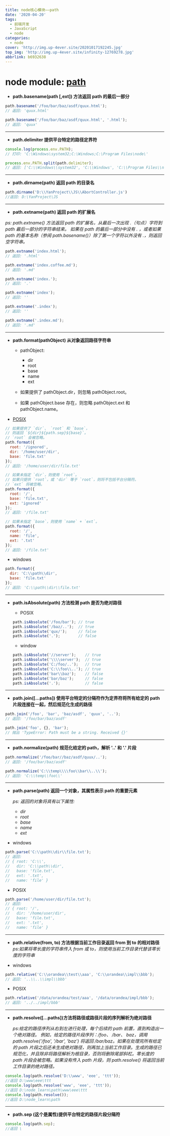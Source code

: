 ```yaml
---
title: node核心模块——path
date: '2020-04-20'
tags:
  - 前端开发
  - JavaScript
  - node
categories:
  - node
cover: 'http://img.up-4ever.site/20201017192245.jpg'
top_img: 'http://img.up-4ever.site/infinity-12769278.jpg'
abbrlink: b6932638
---
```

# node module: [path](http://nodejs.cn/api/path.html 'node中文官网path核心模块')

- **path.basename(path [,ext]) 方法返回 path 的最后一部分**

```javascript
path.basename('/foo/bar/baz/asdf/quux.html');
// 返回: 'quux.html'

path.basename('/foo/bar/baz/asdf/quux.html', '.html');
// 返回: 'quux'
```

---

- **path.delimiter 提供平台特定的路径定界符**

```javascript
console.log(process.env.PATH);
// 打印: 'C:\Windows\system32;C:\Windows;C:\Program Files\node\'

process.env.PATH.split(path.delimiter);
// 返回: ['C:\\Windows\\system32', 'C:\\Windows', 'C:\\Program Files\\node\\']
```

---

- **path.dirname(path) 返回 path 的目录名**

```javascript
path.dirname('D:\\YanProject\\JS\\AbortController.js')
//返回: D:\YanProject\JS
```

---

- **path.extname(path) 返回 path 的扩展名**

*ps: path.extname() 方法返回 path 的扩展名，从最后一次出现 .（句点）字符到 path 最后一部分的字符串结束。 如果在 path 的最后一部分中没有 . ，或者如果 path 的基本名称（参阅 path.basename()）除了第一个字符以外没有 .，则返回空字符串。*

```javascript
path.extname('index.html');
// 返回: '.html'

path.extname('index.coffee.md');
// 返回: '.md'

path.extname('index.');
// 返回: '.'

path.extname('index');
// 返回: ''

path.extname('.index');
// 返回: ''

path.extname('.index.md');
// 返回: '.md'
```

---

- **path.format(pathObject) 从对象返回路径字符串**

  - pathObject:
    - dir
    - root
    - base
    - name
    - ext
  
  - 如果提供了 pathObject.dir，则忽略 pathObject.root。

  - 如果 pathObject.base 存在，则忽略 pathObject.ext 和 pathObject.name。

- [POSIX](https://baike.baidu.com/item/%E5%8F%AF%E7%A7%BB%E6%A4%8D%E6%93%8D%E4%BD%9C%E7%B3%BB%E7%BB%9F%E6%8E%A5%E5%8F%A3/12718298?fromtitle=POSIX&fromid=3792413&fr=aladdin 'POSIX')

```javascript
// 如果提供了 `dir`、 `root` 和 `base`，
// 则返回 `${dir}${path.sep}${base}`。
// `root` 会被忽略。
path.format({
  root: '/ignored',
  dir: '/home/user/dir',
  base: 'file.txt'
});
// 返回: '/home/user/dir/file.txt'

// 如果未指定 `dir`，则使用 `root`。 
// 如果只提供 `root`，或 'dir` 等于 `root`，则将不包括平台分隔符。 
// `ext` 将被忽略。
path.format({
  root: '/',
  base: 'file.txt',
  ext: 'ignored'
});
// 返回: '/file.txt'

// 如果未指定 `base`，则使用 `name` + `ext`。
path.format({
  root: '/',
  name: 'file',
  ext: '.txt'
});
// 返回: '/file.txt'
```

- windows

```javascript
path.format({
  dir: 'C:\\path\\dir',
  base: 'file.txt'
});
// 返回: 'C:\\path\\dir\\file.txt'
```

---

- **path.isAbsolute(path) 方法检测 path 是否为绝对路径**

  - POSIX

  ```javascript
  path.isAbsolute('/foo/bar'); // true
  path.isAbsolute('/baz/..');  // true
  path.isAbsolute('qux/');     // false
  path.isAbsolute('.');        // false
  ```

  - window

  ```javascript
  path.isAbsolute('//server');    // true
  path.isAbsolute('\\\\server');  // true
  path.isAbsolute('C:/foo/..');   // true
  path.isAbsolute('C:\\foo\\..'); // true
  path.isAbsolute('bar\\baz');    // false
  path.isAbsolute('bar/baz');     // false
  path.isAbsolute('.');           // false
  ```

---

- **path.join([...paths]) 使用平台特定的分隔符作为定界符将所有给定的 path 片段连接在一起，然后规范化生成的路径**

```javascript
path.join('/foo', 'bar', 'baz/asdf', 'quux', '..');
// 返回: '/foo/bar/baz/asdf'

path.join('foo', {}, 'bar');
// 抛出 'TypeError: Path must be a string. Received {}'
```

---

- **path.normalize(path) 规范化给定的 path，解析 '..' 和 '.' 片段**

```javascript
path.normalize('/foo/bar//baz/asdf/quux/..');
// 返回: '/foo/bar/baz/asdf'

path.normalize('C:\\temp\\\\foo\\bar\\..\\');
// 返回: 'C:\\temp\\foo\\'
```

---

- **path.parse(path) 返回一个对象，其属性表示 path 的重要元素**

  *ps: 返回的对象将具有以下属性:*

  - *dir*
  - *root*
  - *base*
  - *name*
  - *ext*

- windows

```javascript
path.parse('C:\\path\\dir\\file.txt');
// 返回:
// { root: 'C:\\',
//   dir: 'C:\\path\\dir',
//   base: 'file.txt',
//   ext: '.txt',
//   name: 'file' }
```

- POSIX

```javascript
path.parse('/home/user/dir/file.txt');
// 返回:
// { root: '/',
//   dir: '/home/user/dir',
//   base: 'file.txt',
//   ext: '.txt',
//   name: 'file' }
```

---

- **path.relative(from, to) 方法根据当前工作目录返回 from 到 to 的相对路径**
*ps:如果将零长度的字符串传入 from 或 to，则使用当前工作目录代替该零长度的字符串*

- windows

```javascript
path.relative('C:\\orandea\\test\\aaa', 'C:\\orandea\\impl\\bbb');
// 返回: '..\\..\\impl\\bbb'
```

- POSIX

```javascript
path.relative('/data/orandea/test/aaa', '/data/orandea/impl/bbb');
// 返回: '../../impl/bbb'
```

---

- **path.resolve([...paths])方法将路径或路径片段的序列解析为绝对路径**

  *ps:给定的路径序列从右到左进行处理，每个后续的 path 前置，直到构造出一个绝对路径。 例如，给定的路径片段序列：/foo、 /bar、 baz，调用 path.resolve('/foo', '/bar', 'baz') 将返回 /bar/baz。如果在处理完所有给定的 path 片段之后还未生成绝对路径，则再加上当前工作目录。生成的路径已规范化，并且除非将路径解析为根目录，否则将删除尾部斜杠。零长度的 path 片段会被忽略。如果没有传入 path 片段，则 path.resolve() 将返回当前工作目录的绝对路径。*

```javascript
console.log(path.resolve('D:\\www', 'eee', 'ttt'));
//返回 D:\www\eee\ttt
console.log(path.resolve('www', 'eee', 'ttt'));
//返回 D:\node_learn\path\www\eee\ttt
console.log(path.resolve());
//返回 D:\node_learn\path
```

---

- **path.sep (这个是属性)提供平台特定的路径片段分隔符**

```javascript
console.log(path.sep);
//返回 \
```
